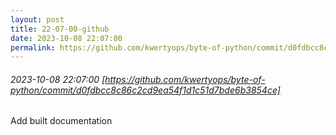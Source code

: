 ```yaml
---
layout: post
title: 22-07-00-github
date: 2023-10-08 22:07:00
permalink: https://github.com/kwertyops/byte-of-python/commit/d0fdbcc8c86c2cd9ea54f1d1c51d7bde6b3854ce
---
```


###### 2023-10-08 22:07:00 [https://github.com/kwertyops/byte-of-python/commit/d0fdbcc8c86c2cd9ea54f1d1c51d7bde6b3854ce]
Add built documentation
